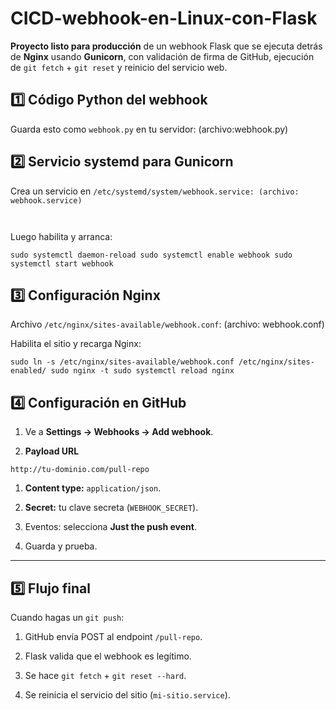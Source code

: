 ﻿# CICD-webhook-en-Linux-con-Flask

**Proyecto listo para producción** de un webhook Flask que se ejecuta detrás de **Nginx** usando **Gunicorn**, con validación de firma de GitHub, ejecución de `git fetch` + `git reset` y reinicio del servicio web.

  

## **1️⃣ Código Python del webhook**

Guarda esto como `webhook.py` en tu servidor: (archivo:webhook.py)

  

## **2️⃣ Servicio systemd para Gunicorn**

Crea un servicio en `/etc/systemd/system/webhook.service: (archivo: webhook.service)`

`   `

Luego habilita y arranca:

  
  

`sudo systemctl daemon-reload sudo systemctl enable webhook sudo systemctl start webhook`

## **3️⃣ Configuración Nginx**

Archivo `/etc/nginx/sites-available/webhook.conf`: (archivo: webhook.conf)

  

Habilita el sitio y recarga Nginx:

  
  

`sudo ln -s /etc/nginx/sites-available/webhook.conf /etc/nginx/sites-enabled/ sudo nginx -t sudo systemctl reload nginx`

  

## **4️⃣ Configuración en GitHub**

1.  Ve a **Settings → Webhooks → Add webhook**.
    
2.  **Payload URL**
    

`http://tu-dominio.com/pull-repo`

  

1.  **Content type:** `application/json`.
    
2.  **Secret:** tu clave secreta (`WEBHOOK_SECRET`).
    
3.  Eventos: selecciona **Just the push event**.
    
4.  Guarda y prueba.
    

* * *

## **5️⃣ Flujo final**

Cuando hagas un `git push`:

1.  GitHub envía POST al endpoint `/pull-repo`.
    
2.  Flask valida que el webhook es legítimo.
    
3.  Se hace `git fetch` + `git reset --hard`.
    
4.  Se reinicia el servicio del sitio (`mi-sitio.service`).
